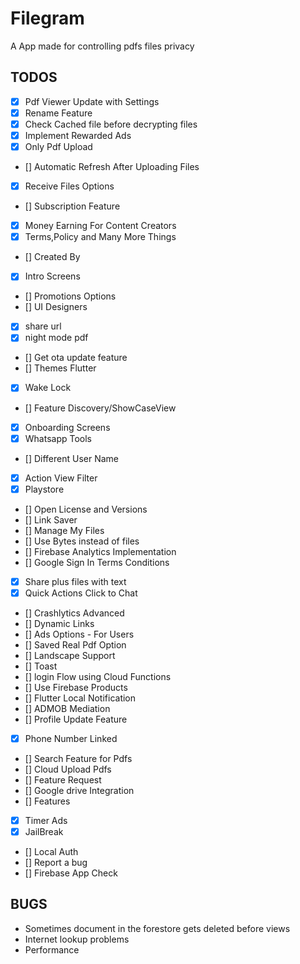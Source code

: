 # Filegram

A App made for controlling pdfs files privacy

## TODOS

- [x] Pdf Viewer Update with Settings
- [x] Rename Feature
- [x] Check Cached file before decrypting files
- [x] Implement Rewarded Ads
- [x] Only Pdf Upload
- [] Automatic Refresh After Uploading Files
- [x] Receive Files Options
- [] Subscription Feature
- [x] Money Earning For Content Creators
- [x] Terms,Policy and Many More Things
- [] Created By
- [x] Intro Screens
- [] Promotions Options
- [] UI Designers
- [x] share url
- [x] night mode pdf
- [] Get ota update feature
- [] Themes Flutter
- [x] Wake Lock
- [] Feature Discovery/ShowCaseView
- [x] Onboarding Screens
- [x] Whatsapp Tools
- [] Different User Name
- [x] Action View Filter
- [x] Playstore
- [] Open License and Versions
- [] Link Saver
- [] Manage My Files
- [] Use Bytes instead of files
- [] Firebase Analytics Implementation
- [] Google Sign In Terms Conditions
- [x] Share plus files with text
- [x] Quick Actions Click to Chat
- [] Crashlytics Advanced
- [] Dynamic Links
- [] Ads Options - For Users
- [] Saved Real Pdf Option
- [] Landscape Support
- [] Toast
- [] login Flow using Cloud Functions
- [] Use Firebase Products
- [] Flutter Local Notification
- [] ADMOB Mediation
- [] Profile Update Feature
- [x] Phone Number Linked
- [] Search Feature for Pdfs
- [] Cloud Upload Pdfs
- [] Feature Request
- [] Google drive Integration
- [] Features
- [x] Timer Ads
- [x] JailBreak
- [] Local Auth
- [] Report a bug
- [] Firebase App Check

## BUGS

- Sometimes document in the forestore gets deleted before views
- Internet lookup problems
- Performance
